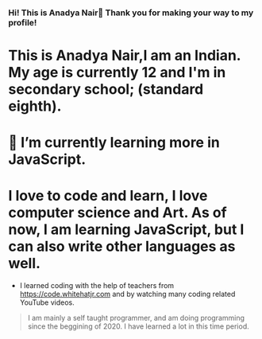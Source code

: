 ### Hi! This is Anadya Nair🌈 Thank you for making your way to my profile!
# This is Anadya Nair,I am an Indian. My age is currently 12 and I'm in secondary school; (standard eighth).
# 🌱 I’m currently learning more in JavaScript.
# I love to code and learn, I love computer science and Art. As of now, I am learning JavaScript, but I can also write other languages as well.
* I learned coding with the help of teachers from https://code.whitehatjr.com and by watching many coding related YouTube videos.
> I am mainly a self taught programmer, and am doing programming since the beggining of 2020. I have learned a lot in this time period.
<!--
**AnadyaNair/AnadyaNair** is a ✨ _special_ ✨ repository because its `README.md` (this file) appears on your GitHub profile.
